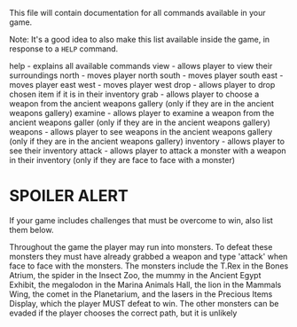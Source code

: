 This file will contain documentation for all commands available in your game.

Note:  It's a good idea to also make this list available inside the game, in response to a `HELP` command.

help - explains all available commands
view - allows player to view their surroundings
north - moves player north
south - moves player south
east - moves player east
west - moves player west
drop - allows player to drop chosen item if it is in their inventory
grab - allows player to choose a weapon from the ancient weapons gallery (only if they are in the ancient weapons gallery)
examine - allows player to examine a weapon from the ancient weapons galler (only if they are in the ancient weapons gallery)
weapons - allows player to see weapons in the ancient weapons gallery (only if they are in the ancient weapons gallery)
inventory - allows player to see their inventory
attack - allows player to attack a monster with a weapon in their inventory (only if they are face to face with a monster)


# SPOILER ALERT

If your game includes challenges that must be overcome to win, also list them below.

Throughout the game the player may run into monsters. To defeat these monsters they must have already grabbed a weapon and type 'attack' when face to face with the monsters. The monsters include the T.Rex in the Bones Atrium, the spider in the Insect Zoo, the mummy in the Ancient Egypt Exhibit, the megalodon in the Marina Animals Hall, the lion in the Mammals Wing, the comet in the Planetarium, and the lasers in the Precious Items Display, which the player MUST defeat to win. The other monsters can be evaded if the player chooses the correct path, but it is unlikely 

